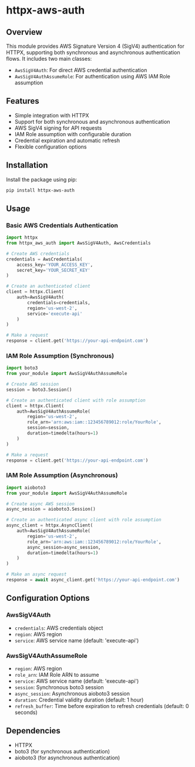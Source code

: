 # httpx-aws-auth

## Overview

This module provides AWS Signature Version 4 (SigV4) authentication for HTTPX, supporting both synchronous and asynchronous authentication flows. It includes two main classes:

- `AwsSigV4Auth`: For direct AWS credential authentication
- `AwsSigV4AuthAssumeRole`: For authentication using AWS IAM Role assumption

## Features

- Simple integration with HTTPX
- Support for both synchronous and asynchronous authentication
- AWS SigV4 signing for API requests
- IAM Role assumption with configurable duration
- Credential expiration and automatic refresh
- Flexible configuration options

## Installation

Install the package using pip:

```bash
pip install httpx-aws-auth
```

## Usage

### Basic AWS Credentials Authentication

```python
import httpx
from httpx_aws_auth import AwsSigV4Auth, AwsCredentials

# Create AWS credentials
credentials = AwsCredentials(
    access_key='YOUR_ACCESS_KEY',
    secret_key='YOUR_SECRET_KEY'
)

# Create an authenticated client
client = httpx.Client(
    auth=AwsSigV4Auth(
        credentials=credentials,
        region='us-west-2',
        service='execute-api'
    )
)

# Make a request
response = client.get('https://your-api-endpoint.com')
```

### IAM Role Assumption (Synchronous)

```python
import boto3
from your_module import AwsSigV4AuthAssumeRole

# Create AWS session
session = boto3.Session()

# Create an authenticated client with role assumption
client = httpx.Client(
    auth=AwsSigV4AuthAssumeRole(
        region='us-west-2',
        role_arn='arn:aws:iam::123456789012:role/YourRole',
        session=session,
        duration=timedelta(hours=1)
    )
)

# Make a request
response = client.get('https://your-api-endpoint.com')
```

### IAM Role Assumption (Asynchronous)

```python
import aioboto3
from your_module import AwsSigV4AuthAssumeRole

# Create async AWS session
async_session = aioboto3.Session()

# Create an authenticated async client with role assumption
async_client = httpx.AsyncClient(
    auth=AwsSigV4AuthAssumeRole(
        region='us-west-2',
        role_arn='arn:aws:iam::123456789012:role/YourRole',
        async_session=async_session,
        duration=timedelta(hours=1)
    )
)

# Make an async request
response = await async_client.get('https://your-api-endpoint.com')
```

## Configuration Options

### AwsSigV4Auth

- `credentials`: AWS credentials object
- `region`: AWS region
- `service`: AWS service name (default: 'execute-api')

### AwsSigV4AuthAssumeRole

- `region`: AWS region
- `role_arn`: IAM Role ARN to assume
- `service`: AWS service name (default: 'execute-api')
- `session`: Synchronous boto3 session
- `async_session`: Asynchronous aioboto3 session
- `duration`: Credential validity duration (default: 1 hour)
- `refresh_buffer`: Time before expiration to refresh credentials (default: 0 seconds)

## Dependencies

- HTTPX
- boto3 (for synchronous authentication)
- aioboto3 (for asynchronous authentication)
